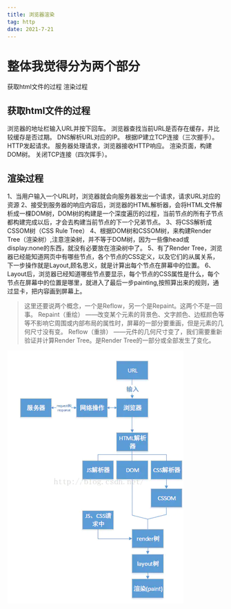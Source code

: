 ```yaml
---
title: 浏览器渲染
tag: http
date: 2021-7-21
---
```

# 整体我觉得分为两个部分
获取html文件的过程
渲染过程

## 获取html文件的过程

浏览器的地址栏输入URL并按下回车。
浏览器查找当前URL是否存在缓存，并比较缓存是否过期。
DNS解析URL对应的IP。
根据IP建立TCP连接（三次握手）。
HTTP发起请求。
服务器处理请求，浏览器接收HTTP响应。
渲染页面，构建DOM树。
关闭TCP连接（四次挥手）。

## 渲染过程

1、当用户输入一个URL时，浏览器就会向服务器发出一个请求，请求URL对应的资源
2、接受到服务器的响应内容后，浏览器的HTML解析器，会将HTML文件解析成一棵DOM树，DOM树的构建是一个深度遍历的过程，当前节点的所有子节点都构建完成以后，才会去构建当前节点的下一个兄弟节点。
3、将CSS解析成CSSOM树（CSS Rule Tree）
4、根据DOM树和CSSOM树，来构建Render Tree（渲染树）,注意渲染树，并不等于DOM树，因为一些像head或display:none的东西，就没有必要放在渲染树中了。
5、有了Render Tree，浏览器已经能知道网页中有哪些节点，各个节点的CSS定义，以及它们的从属关系，下一步操作就是Layout,顾名思义，就是计算出每个节点在屏幕中的位置。
6、Layout后，浏览器已经知道哪些节点要显示，每个节点的CSS属性是什么，每个节点在屏幕中的位置是哪里，就进入了最后一步painting,按照算出来的规则，通过显卡，把内容画到屏幕上。


>这里还要说两个概念，一个是Reflow，另一个是Repaint。这两个不是一回事。
Repaint（重绘） ——改变某个元素的背景色、文字颜色、边框颜色等等不影响它周围或内部布局的属性时，屏幕的一部分要重画，但是元素的几何尺寸没有变。
Reflow（重排） ——元件的几何尺寸变了，我们需要重新验证并计算Render Tree。是Render Tree的一部分或全部发生了变化。

![Image text](/imgs/http.png)
